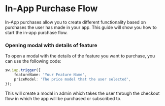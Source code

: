 # In-App Purchase Flow

In-App purchases allow you to create different functionality based on purchases the user has made in your app. This guide will show you how to start the in-app purchase flow.

### Opening modal with details of feature

To open a modal with the details of the feature you want to purchase, you can use the following code:

```ts
sw.iap.trigger({
    featureName: 'Your Feature Name',
    priceModel: 'The price model that the user selected',
});
```

This will create a modal in admin which takes the user through the checkout flow in which the app will be purchased or subscribed to.
